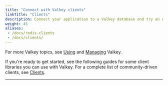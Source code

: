 ```yaml
---
title: "Connect with Valkey clients"
linkTitle: "Clients"
description: Connect your application to a Valkey database and try an example
weight: 45
aliases:
 - /docs/redis-clients
 - /docs/clients/
---
```


For more Valkey topics, see [Using](/docs/manual/) and [Managing](/docs/management/) Valkey.

If you're ready to get started, see the following guides for some client libraries you can use with Valkey. For a complete list of community-driven clients, see [Clients](/resources/clients/).

<hr>
